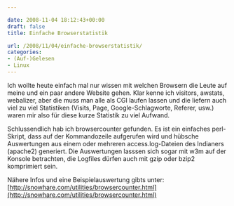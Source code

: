 ```yaml
---

date: 2008-11-04 18:12:43+00:00
draft: false
title: Einfache Browserstatistik

url: /2008/11/04/einfache-browserstatistik/
categories:
- (Auf-)Gelesen
- Linux
---
```


Ich wollte heute einfach mal nur wissen mit welchen Browsern die Leute auf meine und ein paar andere Website gehen. Klar kenne ich visitors, awstats, webalizer, aber die muss man alle als CGI laufen lassen und die liefern auch viel zu viel Statistiken (Visits, Page, Google-Schlagworte, Referer, usw.) waren mir also für diese kurze Statistik zu viel Aufwand.

Schlussendlich hab ich browsercounter gefunden. Es ist ein einfaches perl-Skript, dass auf der Kommandozeile aufgerufen wird und hübsche Auswertungen aus einem oder mehreren access.log-Dateien des Indianers (apache2) generiert. Die Auswertungen lasssen sich sogar mit w3m auf der Konsole betrachten, die Logfiles dürfen auch mit gzip oder bzip2 komprimiert sein.

Nähere Infos und eine Beispielauswertung gibts unter: [http://snowhare.com/utilities/browsercounter.html](http://snowhare.com/utilities/browsercounter.html)
